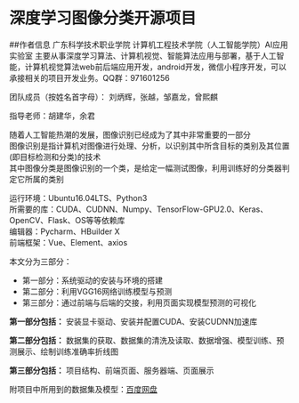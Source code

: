 # 深度学习图像分类开源项目

##作者信息
广东科学技术职业学院 计算机工程技术学院（人工智能学院）AI应用实验室
主要从事深度学习算法、计算机视觉、智能算法应用与部署，基于人工智能，计算机视觉算法web前后端应用开发，android开发，微信小程序开发，可以承接相关的项目开发业务。QQ群：971601256

团队成员（按姓名首字母）：
刘炳辉，张越，邹嘉龙，曾熙麒

指导老师：胡建华，余君


随着人工智能热潮的发展，图像识别已经成为了其中非常重要的一部分  
图像识别是指计算机对图像进行处理、分析，以识别其中所含目标的类别及其位置(即目标检测和分类)的技术  
其中图像分类是图像识别的一个类，是给定一幅测试图像，利用训练好的分类器判定它所属的类别

运行环境：Ubuntu16.04LTS、Python3  
所需要的库：CUDA、CUDNN、Numpy、TensorFlow-GPU2.0、Keras、OpenCV、Flask、OS等等依赖库  
编辑器：Pycharm、HBuilder X  
前端框架：Vue、Element、axios

本文分为三部分：
- 第一部分：系统驱动的安装与环境的搭建
- 第二部分：利用VGG16网络训练模型与预测
- 第三部分：通过前端与后端的交接，利用页面实现模型预测的可视化

**第一部分包括：**
安装显卡驱动、安装并配置CUDA、安装CUDNN加速库

**第二部分包括：**
数据集的获取、数据集的清洗及读取、数据增强、模型训练、预测展示、绘制训练准确率折线图

**第三部分包括：**
项目结构、前端页面、服务器端、页面展示

附项目中所用到的数据集及模型：[百度网盘](https://pan.baidu.com/s/1kFfU5y_IZGhLvspIJzkaeQ)
